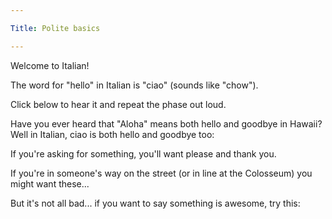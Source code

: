 ```yaml
---

Title: Polite basics

---
```


Welcome to Italian!

The word for "hello" in Italian is "ciao" (sounds like "chow").

Click below to hear it and repeat the phase out loud.

<VocabWord translation_en="Hello" />

Have you ever heard that "Aloha" means both hello and goodbye in Hawaii? Well in Italian, ciao is both hello and goodbye too:

<VocabWord translation_en="Goodbye" />


<VocabWord translation_en="No" />
<VocabWord translation_en="Yes" />

If you're asking for something, you'll want please and thank you.

<VocabWord translation_en="Please" />
<VocabWord translation_en="Thank you" />
<VocabWord translation_en="You're welcome" />

If you're in someone's way on the street (or in line at the Colosseum) you might want these...

<VocabWord translation_en="Excuse me" />
<VocabWord translation_en="Sorry" />

But it's not all bad... if you want to say something is awesome, try this:

<VocabWord translation_en="Great!" />
